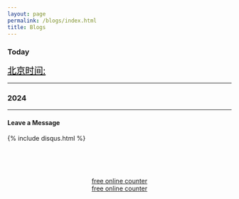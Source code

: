 ```yaml
---
layout: page
permalink: /blogs/index.html
title: Blogs
---
```

### Today

<a href="https://time.is/Beijing" id="time_is_link" rel="nofollow" style="font-size:20px;color:#000000;background:ffffff">北京时间:</a>
<span id="Beijing_z43d" style="font-size:20px;color:#000000;background:ffffff"></span>
<script src="//widget.time.is/zh.js"></script>
<script>
time_is_widget.init({Beijing_z43d:{template:"TIME<br>DATE<br>SUN", date_format:"year-monthnum-daynum dname", sun_format:"日出: srhour:srminute 日落: sshour:ssminute<br>昼长: dlhours时 dlminutes分", coords:"39.9075000,116.3972300"}});
</script>


---


### 2024

---

#### Leave a Message



{% include disqus.html %} 

<br><br>
<center>
    <script type="text/javascript" src="//widget.supercounters.com/ssl/vt.js"></script>
    <script
        type="text/javascript">var sc_visitor_var = sc_visitor_var || []; sc_vt(1695896, "FFFFFF", "cccccc", "000000", 3)</script>
    <br><noscript><a href="http://www.supercounters.com/">free online counter</a></noscript>
<script type="text/javascript" src="//widget.supercounters.com/ssl/map.js"></script><script type="text/javascript">var sc_map_var = sc_map_var || [];sc_map(1695900,"112288","ff0000",81)</script><br><noscript><a href="http://www.supercounters.com/">free online counter</a></noscript>
</center>
















